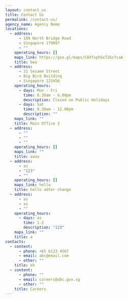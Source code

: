 ```yaml
---
layout: contact_us
title: Contact Us
permalink: /contact-us/
agency_name: Agency Name
locations:
  - address:
      - 109 North Bridge Road
      - Singapore 179097
      - ""
    operating_hours: []
    maps_link: https://goo.gl/maps/C8VfxphGxT2GsfcaA
    title: bea
  - address:
      - 31 Sesame Street
      - Big Bird Building
      - Singapore 123456
    operating_hours:
      - days: Mon - Fri
        time: 8.30am - 6.00pm
        description: Closed on Public Holidays
      - days: Sat
        time: 8.30am - 12.00pm
        description: ""
    maps_link: ""
    title: Main Office 2
  - address:
      - ""
      - ""
      - ""
    operating_hours: []
    maps_link: ""
    title: aaaa
  - address:
      - as
      - "123"
      - ""
    operating_hours: []
    maps_link: hello
    title: hello adter change
  - address:
      - as
      - as
      - ""
    operating_hours:
      - days: as
        time: 1-2
        description: "123"
    maps_link: ""
    title: a
contacts:
  - content:
      - phone: +65 6123 4567
      - email: abc@email.com
      - other: ""
    title: eh
  - content:
      - phone: ""
      - email: careers@abc.gov.sg
      - other: ""
    title: Careers
---
```


